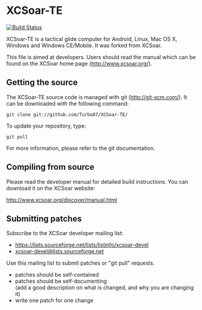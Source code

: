 XCSoar-TE
=========

[![Build Status](https://img.shields.io/travis/Turbo87/XCSoar-TE/master.svg)](https://travis-ci.org/Turbo87/XCSoar-TE/branches)

XCSoar-TE is a tactical glide computer for Android, Linux, Mac OS X,
Windows and Windows CE/Mobile. It was forked from XCSoar.

This file is aimed at developers.  Users should read the manual which
can be found on the XCSoar home page (<http://www.xcsoar.org/>).


Getting the source
------------------

The XCSoar-TE source code is managed with git (<http://git-scm.com/>).  It
can be downloaded with the following command:

    git clone git://github.com/Turbo87/XCSoar-TE/

To update your repository, type:

    git pull

For more information, please refer to the git documentation.


Compiling from source
---------------------

Please read the developer manual for detailed build instructions.  You
can download it on the XCSoar website:

<http://www.xcsoar.org/discover/manual.html>


Submitting patches
------------------

Subscribe to the XCSoar developer mailing list:

- <https://lists.sourceforge.net/lists/listinfo/xcsoar-devel>
- xcsoar-devel@lists.sourceforge.net

Use this mailing list to submit patches or "git pull" requests.

- patches should be self-contained
- patches should be self-documenting  
  (add a good description on what is changed, and why you are changing it)
- write one patch for one change

